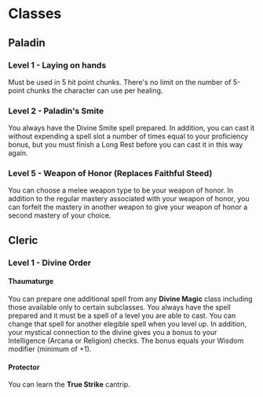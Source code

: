 # Classes

## Paladin

### Level 1 - Laying on hands

Must be used in 5 hit point chunks. There's no limit on the number of 5-point chunks the character can use per healing.

### Level 2 - Paladin's Smite

You always have the Divine Smite spell prepared. In addition, you can cast it without expending a spell slot a number of times equal to your proficiency bonus, but you must finish a Long Rest before you can cast it in this way again.

### Level 5 - Weapon of Honor (Replaces Faithful Steed)

You can choose a melee weapon type to be your weapon of honor.
In addition to the regular mastery associated with your weapon of honor, you can forfeit the mastery in another weapon to give your weapon of honor a second mastery of your choice.

## Cleric

### Level 1 - Divine Order

#### Thaumaturge

You can prepare one additional spell from any **Divine Magic** class including those available only to certain subclasses. You always have the spell prepared and it must be a spell of a level you are able to cast. You can change that spell for another elegible spell when you level up. In addition, your mystical connection to the divine gives you a bonus to your Intelligence (Arcana or Religion) checks. The bonus equals your Wisdom modifier (minimum of +1).

#### Protector

You can learn the **True Strike** cantrip.

